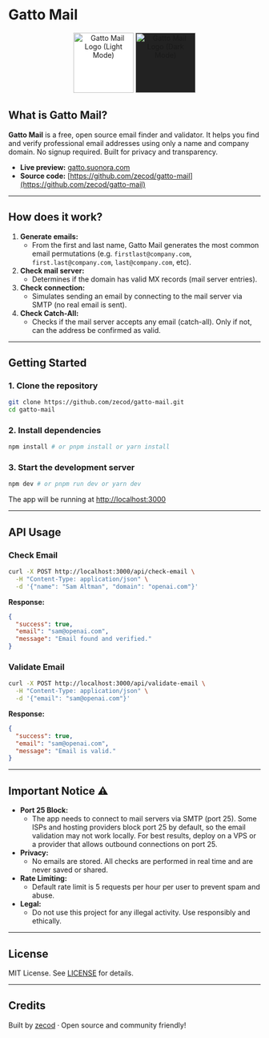 # Gatto Mail

<p align="center">
  <img src="/logo-black.png" alt="Gatto Mail Logo (Light Mode)" width="120" style="background:#fff;" />
  <img src="/logo-white.png" alt="Gatto Mail Logo (Dark Mode)" width="120" style="background:#222;" />
</p>

## What is Gatto Mail?

**Gatto Mail** is a free, open source email finder and validator. It helps you find and verify professional email addresses using only a name and company domain. No signup required. Built for privacy and transparency.

- **Live preview:** [gatto.suonora.com](https://gatto.suonora.com)
- **Source code:** [https://github.com/zecod/gatto-mail](https://github.com/zecod/gatto-mail)

---

## How does it work?

1. **Generate emails:**
   - From the first and last name, Gatto Mail generates the most common email permutations (e.g. `firstlast@company.com`, `first.last@company.com`, `last@company.com`, etc).
2. **Check mail server:**
   - Determines if the domain has valid MX records (mail server entries).
3. **Check connection:**
   - Simulates sending an email by connecting to the mail server via SMTP (no real email is sent).
4. **Check Catch-All:**
   - Checks if the mail server accepts any email (catch-all). Only if not, can the address be confirmed as valid.

---

## Getting Started

### 1. Clone the repository

```bash
git clone https://github.com/zecod/gatto-mail.git
cd gatto-mail
```

### 2. Install dependencies

```bash
npm install # or pnpm install or yarn install
```

### 3. Start the development server

```bash
npm dev # or pnpm run dev or yarn dev
```

The app will be running at [http://localhost:3000](http://localhost:3000)

---

## API Usage

### Check Email

```bash
curl -X POST http://localhost:3000/api/check-email \
  -H "Content-Type: application/json" \
  -d '{"name": "Sam Altman", "domain": "openai.com"}'
```

**Response:**

```json
{
  "success": true,
  "email": "sam@openai.com",
  "message": "Email found and verified."
}
```

### Validate Email

```bash
curl -X POST http://localhost:3000/api/validate-email \
  -H "Content-Type: application/json" \
  -d '{"email": "sam@openai.com"}'
```

**Response:**

```json
{
  "success": true,
  "email": "sam@openai.com",
  "message": "Email is valid."
}
```

---

## Important Notice ⚠️

- **Port 25 Block:**
  - The app needs to connect to mail servers via SMTP (port 25). Some ISPs and hosting providers block port 25 by default, so the email validation may not work locally. For best results, deploy on a VPS or a provider that allows outbound connections on port 25.
- **Privacy:**
  - No emails are stored. All checks are performed in real time and are never saved or shared.
- **Rate Limiting:**
  - Default rate limit is 5 requests per hour per user to prevent spam and abuse.
- **Legal:**
  - Do not use this project for any illegal activity. Use responsibly and ethically.

---

## License

MIT License. See [LICENSE](LICENSE) for details.

---

## Credits

Built by [zecod](https://github.com/zecod) · Open source and community friendly!
